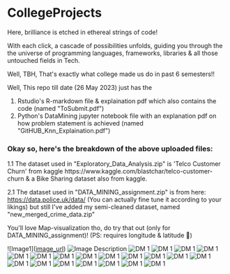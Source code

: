 # CollegeProjects
Here, brilliance is etched in ethereal strings of code!

With each click, a cascade of possibilities unfolds, guiding you through the the universe of 
programming languages, frameworks, libraries & all those untouched fields in Tech.

Well, TBH, That's exactly what college made us do in past 6 semesters!!

Well, This repo till date (26 May 2023) just has the 
  1. Rstudio's R-markdown file & explaination pdf which also contains the code (named "ToSubmit.pdf")
  2. Python's DataMining jupyter notebook file with an explanation pdf on how problem statement is achieved (named "GitHUB_Knn_Explaination.pdf")

<h3>Okay so, here's the breakdown of the above uploaded files: </h3>
1.1 The dataset used in "Exploratory_Data_Analysis.zip" is 'Telco Customer Churn' from kaggle https://www.kaggle.com/blastchar/telco-customer-churn & a Bike Sharing dataset also from kaggle.

2.1 The dataset used in "DATA_MINING_assignment.zip" is from here: https://data.police.uk/data/ (You can actually fine tune it according to your likings) but still I've added my semi-cleaned dataset, named "new_merged_crime_data.zip"

You'll love Map-visualization tho, do try that out (only for DATA_MINING_assignment)! (PS: requires longitude & latitude 🤩)



![Image1]([image_url](https://raw.githubusercontent.com/username/repository/branch/path/to/image.png
))
![Image Description](relative/path/to/image.png)
![DM 1](Kgotta-contribute/CollegeProjects/1.png)
![DM 1](Kgotta-contribute/CollegeProjects/20.png)
![DM 1](Kgotta-contribute/CollegeProjects/29.png)
![DM 1](Kgotta-contribute/CollegeProjects/38.png)
![DM 1](Kgotta-contribute/CollegeProjects/39.png)
![DM 1](Kgotta-contribute/CollegeProjects/40.png)
![DM 1](Kgotta-contribute/CollegeProjects/41.png)
![DM 1](Kgotta-contribute/CollegeProjects/47.png)
![DM 1](Kgotta-contribute/CollegeProjects/48.png)
![DM 1](Kgotta-contribute/CollegeProjects/50.png)
![DM 1](Kgotta-contribute/CollegeProjects/56.png)
![DM 1](Kgotta-contribute/CollegeProjects/57.png)
![DM 1](Kgotta-contribute/CollegeProjects/64.png)
![DM 1](Kgotta-contribute/CollegeProjects/65.png)
![DM 1](Kgotta-contribute/CollegeProjects/66.png)
![DM 1](Kgotta-contribute/CollegeProjects/67.png)
![DM 1](Kgotta-contribute/CollegeProjects/68.png)
![DM 1](Kgotta-contribute/CollegeProjects/70.png)
![DM 1](Kgotta-contribute/CollegeProjects/71.png)
![DM 1](Kgotta-contribute/CollegeProjects/72.png)



